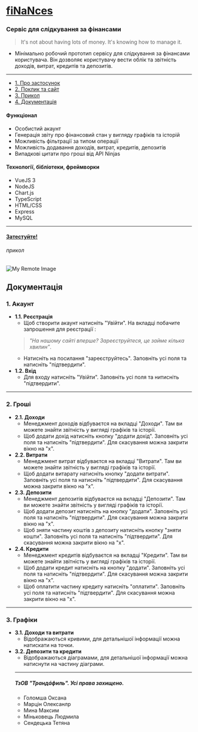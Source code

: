# [fiNaNces](https://trandafyl-testing.onrender.com/)

### Cервіс для слідкування за фінансами
> It's not about having lots of money. It's knowing how to manage it.

- Мінімально робочий прототип сервісу для слідкування за фінансами користувача. Він дозволяє користувачу вести облік та звітність доходів, витрат, кредитів та депозитів.
---
  - [1. Про застосунок](#функціонал)
  - [2. Поклик та сайт](#затестуйте)
  - [3. Прикол](#прикол)
  - [4. Документація](#документація)

#### Функціонал
- Особистий акаунт
- Генерація звіту про фінансовий стан у вигляду графіків та історій
- Можливість фільтрації за типом операції
- Можливість додавання доходів, витрат, кредитів, депозитів
- Випадкові цитати про гроші від API Ninjas
#### Технології, бібліотеки, фреймворки
- VueJS 3
- NodeJS
- Chart.js
- TypeScript
- HTML/CSS
- Express
- MySQL
---
#### [Затестуйте!](https://mmaksymko.github.io/)

###### прикол
![My Remote Image](https://i.pinimg.com/474x/90/16/e2/9016e223624cc58d77dc5e157e73341c.jpg)


## Документація
### 1. Акаунт
- **1.1. Реєстрація**
  - Щоб створити акаунт натисніть "Увійти". На вкладці побачите запрошення для реєстрації :
  >*"На нашому сайті вперше? Зареєструйтеся, це займе кілька хвилин"*.
  - Натисніть на посилання "зареєструйтесь".  Заповніть усі поля та натисніть "підтвердити".
 - **1.2. Вхід**
   - Для входу натисніть "Увійти". Заповніть усі поля та нитисніть "підтвердити".
---
### 2. Гроші
- **2.1. Доходи**
  - Менеджмент доходів відбуваєтся на вкладці "Доходи". Там ви можете знайти звітність у вигляді графіків та історії. 
  - Щоб додати дохід натисніть кнопку "додати дохід". Заповніть усі поля та натисніть "підтвердити". Для скасування можна закрити вікно на "х".
- **2.2. Витрати**
  - Менеджмент витрат відбуваєтся на вкладці "Витрати". Там ви можете знайти звітність у вигляді графіків та історії. 
  -  Щоб додати витарату натисніть кнопку "додати витрати". Заповніть усі поля та натисніть "підтвердити". Для скасування можна закрити вікно на "х".
- **2.3. Депозити**
  - Менеджмент депозитів відбуваєтся на вкладці "Депозити". Там ви можете знайти звітність у вигляді графіків та історії. 
  -  Щоб додати депозит натисніть на кнопку "додати". Заповніть усі поля та натисніть "підтвердити". Для скасування можна закрити вікно на "х".
   -  Щоб зняти частину коштів з депозиту натисніть кнопку "зняти кошти". Заповніть усі поля та натисніть "підтвердити". Для скасування можна закрити вікно на "х".
- **2.4. Кредити**
  - Менеджмент кредитів відбуваєтся на вкладці "Кредити". Там ви можете знайти звітність у вигляді графіків та історії. 
  - Щоб додати кредит натисніть на кнопку "додати". Заповніть усі поля та натисніть "підтвердити". Для скасування можна закрити вікно на "х".
  - Щоб оплатити частину кредиту натисніть "оплатити". Заповніть усі поля та натисніть "підтвердити". Для скасування можна закрити вікно на "х".
---
### 3. Графіки
- **3.1. Доходи та витрати**
  - Відображаються кривими, для детальнішої інформації можна натискати на точки.
 - **3.2. Депозити та кредити** 
   - Відображаються діаграмами, для детальнішої інформації можна натиснути на частину діаграми.
   ---
   ##### ТзОВ "Трандáфиль". Усі права захищено.
   - Голомша Оксана
   - Марцін Олексанлр
   - Мина Максим
   - Міньковець Людмила
   - Сендецька Тетяна